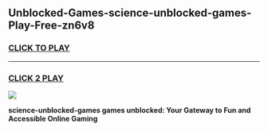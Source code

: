
## Unblocked-Games-science-unblocked-games-Play-Free-zn6v8
<h3>
<a href="https://premium76.site?title=science-unblocked-games&ref=09A">CLICK TO PLAY</a></h3>
<hr>

<h3>
<a href="https://premium76.site?title=science-unblocked-games&ref=09A">CLICK 2 PLAY</a>
  
</h3>

<a href="https://premium76.site?title=science-unblocked-games&ref=09A"><img src="https://clearcache.store/games.png"></a>


**science-unblocked-games games unblocked: Your Gateway to Fun and Accessible Online Gaming**
